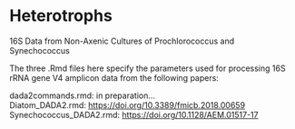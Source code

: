 # Heterotrophs
16S Data from Non-Axenic Cultures of Prochlorococcus and Synechococcus

The three .Rmd files here specify the parameters used for processing 16S rRNA gene V4 amplicon data from the following papers:

dada2commands.rmd: in preparation...  
Diatom_DADA2.rmd: https://doi.org/10.3389/fmicb.2018.00659  
Synechococcus_DADA2.rmd: https://doi.org/10.1128/AEM.01517-17 
